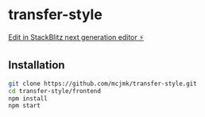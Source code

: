 # transfer-style

[Edit in StackBlitz next generation editor ⚡️](https://stackblitz.com/~/github.com/mcjmk/transfer-style)

 
## Installation 
```bash
git clone https://github.com/mcjmk/transfer-style.git
cd transfer-style/frontend
npm install
npm start
``````